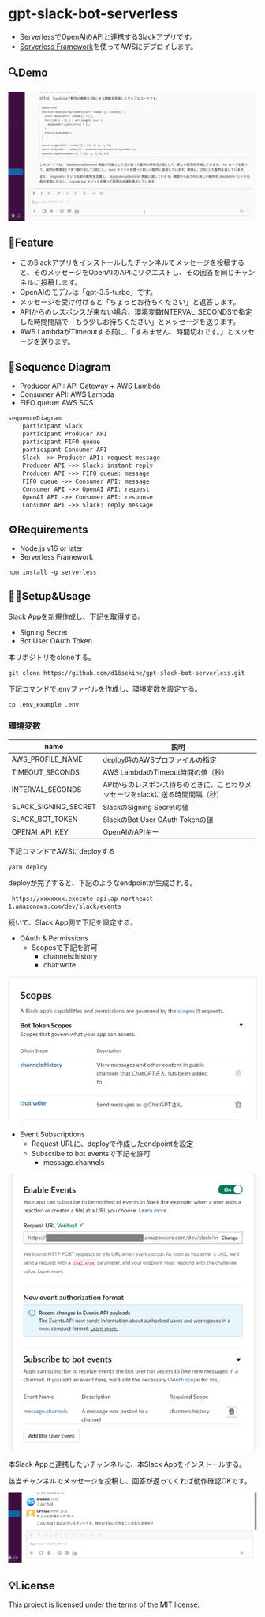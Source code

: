 # gpt-slack-bot-serverless

- ServerlessでOpenAIのAPIと連携するSlackアプリです。
- [Serverless Framework](https://www.serverless.com/)を使ってAWSにデプロイします。


## :mag:Demo

![demo](./docs/slack_demo.gif)

## :rocket:Feature

- このSlackアプリをインストールしたチャンネルでメッセージを投稿すると、そのメッセージをOpenAIのAPIにリクエストし、その回答を同じチャンネルに投稿します。
- OpenAIのモデルは「gpt-3.5-turbo」です。
- メッセージを受け付けると「ちょっとお待ちください」と返答します。
- APIからのレスポンスが来ない場合、環境変数INTERVAL_SECONDSで指定した時間間隔で「もう少しお待ちください」とメッセージを送ります。
- AWS LambdaがTimeoutする前に、「すみません、時間切れです。」とメッセージを送ります。

## :triangular_flag_on_post:Sequence Diagram

- Producer API: API Gateway + AWS Lambda
- Consumer API: AWS Lambda
- FIFO queue: AWS SQS

```mermaid
sequenceDiagram
    participant Slack
    participant Producer API
    participant FIFO queue
    participant Consumer API
    Slack ->> Producer API: request message
    Producer API ->> Slack: instant reply
    Producer API ->> FIFO queue: message
    FIFO queue ->> Consumer API: message
    Consumer API ->> OpenAI API: request
    OpenAI API ->> Consumer API: response
    Consumer API ->> Slack: reply message
```

## :gear:Requirements

- Node.js v16 or later
- Serverless Framework

```
npm install -g serverless
```

## :technologist:Setup&Usage

Slack Appを新規作成し、下記を取得する。
- Signing Secret
- Bot User OAuth Token

本リポジトリをcloneする。
```
git clone https://github.com/d16sekine/gpt-slack-bot-serverless.git
```


下記コマンドで.envファイルを作成し、環境変数を設定する。

```
cp .env_example .env
```

### 環境変数
|name|説明|
|---|---|
|AWS_PROFILE_NAME|deploy時のAWSプロファイルの指定|
|TIMEOUT_SECONDS|AWS LambdaのTimeout時間の値（秒）|
|INTERVAL_SECONDS|APIからのレスポンス待ちのときに、ことわりメッセージをslackに送る時間間隔（秒）|
|SLACK_SIGNING_SECRET|SlackのSigning Secretの値|
|SLACK_BOT_TOKEN|SlackのBot User OAuth Tokenの値|
|OPENAI_API_KEY|OpenAIのAPIキー|

下記コマンドでAWSにdeployする
```
yarn deploy
```

deployが完了すると、下記のようなendpointが生成される。
```
 https://xxxxxxx.execute-api.ap-northeast-1.amazonaws.com/dev/slack/events  
```

続いて、Slack App側で下記を設定する。
- OAuth & Permissions
  - Scopesで下記を許可
    - channels:history
    - chat:write

![scopes setting](./docs/scopes.png)

- Event Subscriptions
  - Request URLに、deployで作成したendpointを設定
  - Subscribe to bot eventsで下記を許可
    - message.channels

![events setting](./docs/events.png)

本Slack Appと連携したいチャンネルに、本Slack Appをインストールする。

該当チャンネルでメッセージを投稿し、回答が返ってくれば動作確認OKです。

![example](./docs/example.jpg)

## :bulb:License
This project is licensed under the terms of the MIT license.




